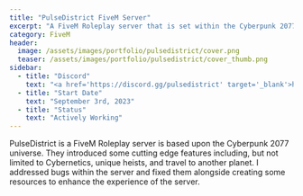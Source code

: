 ```yaml
---
title: "PulseDistrict FiveM Server"
excerpt: "A FiveM Roleplay server that is set within the Cyberpunk 2077 universe."
category: FiveM
header:
  image: /assets/images/portfolio/pulsedistrict/cover.png
  teaser: /assets/images/portfolio/pulsedistrict/cover_thumb.png
sidebar:
  - title: "Discord"
    text: "<a href='https://discord.gg/pulsedistrict' target='_blank'>https://discord.gg/pulsedistrict</a>"
  - title: "Start Date"
    text: "September 3rd, 2023"
  - title: "Status"
    text: "Actively Working"
---
```


PulseDistrict is a FiveM Roleplay server is based upon the Cyberpunk 2077 universe. They introduced some cutting edge features including, but not limited to Cybernetics, unique heists, and travel to another planet. I addressed bugs within the server and fixed them alongside creating some resources to enhance the experience of the server.